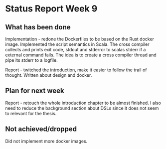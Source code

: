 # Status Report Week 9
## What has been done
Implementation - redone the Dockerfiles to be based on the Rust docker image. Implemented the script semantics in Scala. The cross compiler collects and prints exit code, stdout and stderror to scalas stderr if a external command fails. The idea is to create a cross compiler thread and pipe its stderr to a logfile.

Report - twitched the introduction, make it easier to follow the trail of thought. Written about design and docker.

## Plan for next week
Report - retouch the whole introduction chapter to be almost finished. I also need to reduce the background section about DSLs since it does not seem to relevant for the thesis.

## Not achieved/dropped
Did not implement more docker images.